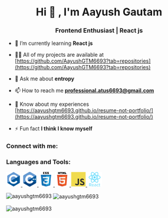 <h1 align="center">Hi 🐷 , I'm Aayush Gautam</h1>
<h3 align="center">Frontend Enthusiast | React js</h3>

- 🌱 I’m currently learning **React js**

- 👨‍💻 All of my projects are available at [https://github.com/AayushGTM6693?tab=repositories](https://github.com/AayushGTM6693?tab=repositories)

- 💬 Ask me about **entropy**

- 📫 How to reach me **professional.atus6693@gmail.com**

- 📄 Know about my experiences [https://aayushgtm6693.github.io/resume-not-portfolio/](https://aayushgtm6693.github.io/resume-not-portfolio/)

- ⚡ Fun fact **I think I know myself**

<h3 align="left">Connect with me:</h3>
<p align="left">
</p>

<h3 align="left">Languages and Tools:</h3>
<p align="left"> <a href="https://www.cprogramming.com/" target="_blank" rel="noreferrer"> <img src="https://raw.githubusercontent.com/devicons/devicon/master/icons/c/c-original.svg" alt="c" width="40" height="40"/> </a> <a href="https://www.w3schools.com/cpp/" target="_blank" rel="noreferrer"> <img src="https://raw.githubusercontent.com/devicons/devicon/master/icons/cplusplus/cplusplus-original.svg" alt="cplusplus" width="40" height="40"/> </a> <a href="https://www.w3schools.com/css/" target="_blank" rel="noreferrer"> <img src="https://raw.githubusercontent.com/devicons/devicon/master/icons/css3/css3-original-wordmark.svg" alt="css3" width="40" height="40"/> </a> <a href="https://www.w3.org/html/" target="_blank" rel="noreferrer"> <img src="https://raw.githubusercontent.com/devicons/devicon/master/icons/html5/html5-original-wordmark.svg" alt="html5" width="40" height="40"/> </a> <a href="https://developer.mozilla.org/en-US/docs/Web/JavaScript" target="_blank" rel="noreferrer"> <img src="https://raw.githubusercontent.com/devicons/devicon/master/icons/javascript/javascript-original.svg" alt="javascript" width="40" height="40"/> </a> <a href="https://reactjs.org/" target="_blank" rel="noreferrer"> <img src="https://raw.githubusercontent.com/devicons/devicon/master/icons/react/react-original-wordmark.svg" alt="react" width="40" height="40"/> </a> </p>

<p><img align="left" src="https://github-readme-stats.vercel.app/api/top-langs?username=aayushgtm6693&show_icons=true&locale=en&layout=compact" alt="aayushgtm6693" /></p>

<p>&nbsp;<img align="center" src="https://github-readme-stats.vercel.app/api?username=aayushgtm6693&show_icons=true&locale=en" alt="aayushgtm6693" /></p>

<p><img align="center" src="https://github-readme-streak-stats.herokuapp.com/?user=aayushgtm6693&" alt="aayushgtm6693" /></p>
